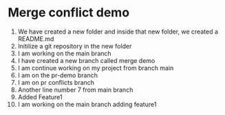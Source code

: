 # Merge conflict demo

1. We have created a new folder and inside that new folder, we created a README.md
2. Initilize a git repository in the new folder
3. I am working on the main branch
4. I have created a new branch called merge demo
5. I am continue working on my project from branch main
6. I am on the pr-demo branch
7. I am on pr conflicts branch
8. Another line number 7 from main branch
9. Added Feature1
10. I am working on the main branch adding feature1

